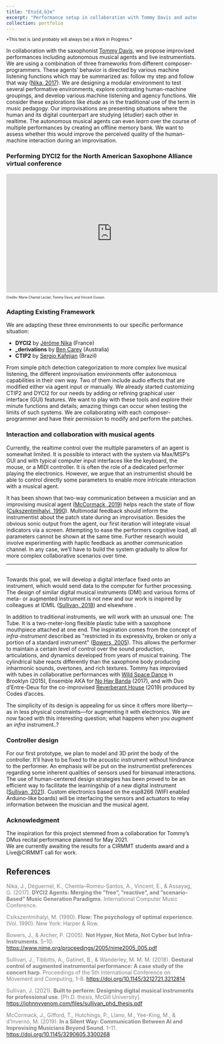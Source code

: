 ```yaml
---
title: "Etu{d,b}e"
excerpt: "Performance setup in collaboration with Tommy Davis and autonomous musical agents. <br/><img src=’/images/tube.jpeg’>"
collection: portfolio
---
```

<p style="font-size:80%;">*This text is (and probably will always be) a Work in Progress.*</p>

In collaboration with the saxophonist [Tommy Davis](http://www.tommysaxophone.com/), we propose improvised performances including autonomous musical agents and live instrumentists. We are using a combination of three frameworks from different composer-programmers.<!--[REMPLACER par une phrase clef qui résume les agents]--> These agents’ behavior is directed by various machine listening functions which may be summarized as: follow my step and follow that way (<a href="#nika2017">Nika, 2017</a>). We are designing a modular environment to test several performative environments, explore contrasting human-machine groupings, and develop various machine listening and agency functions. 
We consider these explorations like *étude* as in the traditional use of the term in music pedagogy. Our improvisations are presenting situations where the human and its digital counterpart are studying (étudier) each other in realtime. The autonomous musical agents can even *learn* over the course of multiple performances by creating an offline memory bank. We want to assess whether this would improve the perceived quality of the human-machine interaction during an improvisation.
<br>

### Performing DYCI2 for the North American Saxophone Alliance virtual conference

<div class="container">
    <iframe width="560" height="315" src="https://www.youtube.com/embed/oUbeL_lAhFU" title="DYCI2 improvisation" frameborder="0" allow="autoplay; clipboard-write; encrypted-media; gyroscope; picture-in-picture" allowfullscreen></iframe>
    <div class="overlay">
        <p style="font-size:60%;">Credits: Marie-Chantal Leclair, Tommy Davis, and Vincent Cusson</p>
    </div>
</div>

### Adapting Existing Framework
We are adapting these three environments to our specific performance situation:
* **DYCI2** by [Jérôme Nika](https://jeromenika.com/) (France)
* **_derivations** by [Ben Carey](https://bencarey.net/) (Australia)
* **CTIP2** by [Sergio Kafejian](https://musicabrasilis.com/composers/sergio-kafejian) (Brazil)

From simple pitch detection categorization to more complex live musical listening, the different improvisation environments offer autonomous capabilities in their own way. Two of them include audio effects that are modified either via agent input or manually. We already started customizing CTIP2 and DYCI2 for our needs by adding or refining graphical user interface (GUI) features. We want to play with these tools and explore their minute functions and details; amazing things can occur when testing the limits of such systems. We are collaborating with each composer-programmer and have their permission to modify and perform the patches. 

### Interaction and collaboration with musical agents
Currently, the realtime control over the multiple parameters of an agent is somewhat limited. 
It is possible to interact with the system via Max/MSP’s GUI and with typical computer input interfaces like the keyboard, the mouse, or a MIDI controller. It is often the role of a dedicated performer playing the electronics. However, we argue that an instrumentist should be able to control directly some parameters to enable more intricate interaction with a musical agent.

It has been shown that two-way communication between a musician and an improvising musical agent (<a href="#corma2019">McCormack, 2019</a>) helps reach the state of flow (<a href="#csiks2000">Csikszentmihalyi, 1990</a>). Multimodal feedback should inform the instrumentist about the patch state during an improvisation. Besides the obvious sonic output from the agent, our first iteration will integrate visual indicators via a screen. Attempting to ease the performers cognitive load<!-- [magnusson] -->, all parameters cannot be shown at the same time. Further research would involve experimenting with haptic feedback<!-- [hapticKeys] --> as another communication channel. In any case, we’ll have to build the system gradually to allow for more complex collaborative scenarios over time. 


---
<br>
Towards this goal, we will develop a digital interface fixed onto an instrument, which would send data to the computer for further processing. The design of similar digital musical instruments (DMI) and various forms of meta- or augmented instrument is not new and our work is inspired by colleagues at IDMIL <!-- [EDU] --> (<a href="#sulli2018">Sullivan, 2018</a>) and elsewhere <!-- [andrewMcPherson] -->.

In addition to traditional instruments, we will work with an unusual one: The Tube. It is a two-meter-long flexible plastic tube with a saxophone mouthpiece attached at one end. The inspiration comes from the concept of *infra-instrument* described as "restricted in its expressivity, broken or only a portion of a standard instrument" (<a href="#bow2005">Bowers, 2005</a>). This allows the performer to maintain a certain level of control over the sound production, articulations, and dynamics developed from years of musical training. The cylindrical tube reacts differently than the saxophone body producing inharmonic sounds, overtones, and rich textures. 
Tommy has improvised with tubes in collaborative performances with [Wild Space Dance](https://www.youtube.com/watch?v=G0XABGUDFfA) in Brooklyn (2015), Ensemble AKA for [No Hay Banda](https://www.youtube.com/watch?v=9rotwgh_ZTE) (2017), and with Duo d’Entre-Deux for the co-improvised [Reverberant House](https://www.youtube.com/watch?v=Ho4u9VrFzlE) (2019) produced by Codes d’accès.

The simplicity of its design is appealing for us since it offers more liberty—as in less physical constraints<!-- [magnusson] -->—for augmenting it with electronics. We are now faced with this interesting question; what happens when you *augment* an *infra* instrument..?

### Controller design
For our first prototype, we plan to model and 3D print the body of the controller. It’ll have to be fixed to the acoustic instrument without hindrance to the performer. An emphasis will be put on the instrumentist preferences regarding some inherent qualities of sensors used for bimanual interactions. The use of human-centered design strategies has been proved to be an efficient way to facilitate the learningship of a new digital instrument (<a href="#sulli2021">Sullivan, 2021</a>). 
Custom electronics based on the esp8266 (WIFI enabled Arduino-like boards) will be interfacing the sensors and actuators to relay information between the musician and the musical agent. <!-- [image3Dmodel] -->


### Acknowledgment
The inspiration for this project stemmed from a collaboration for Tommy’s DMus recital performance planned for May 2021.<br>
We are currently awaiting the results for a CIRMMT students award and a Live@CIRMMT call for work.


## References

<a style="color:grey; text-align: left" name="nika2017">Nika, J., Déguernel, K., Chemla–Romeu-Santos, A., Vincent, E., & Assayag, G. (2017). <b>DYCI2 Agents: Merging the ”free”, ”reactive”, and ”scenario-Based” Music Generation Paradigms</b>. International Computer Music Conference.</a>

<a style="color:grey; text-align: left" name="csiks1990"> Csikszentmihalyi, M. (1990). <b>Flow: The psychology of optimal experience</b>. (Vol. 1990). New York: Harper & Row.</a>

<a style="color:grey; text-align: left" name="bow2005">Bowers, J., & Archer, P. (2005). <b>Not Hyper, Not Meta, Not Cyber but Infra-Instruments</b>. 5–10. https://www.nime.org/proceedings/2005/nime2005_005.pdf</a>

<a style="color:grey; text-align: left" name="sulli2018">Sullivan, J., Tibbitts, A., Gatinet, B., & Wanderley, M. M. M. (2018). <b>Gestural control of augmented instrumental performance: A case study of the concert harp</b>. Proceedings of the 5th International Conference on Movement and Computing, 1–8. https://doi.org/10.1145/3212721.3212814</a>

<a style="color:grey; text-align: left" name="sulli2021">Sullivan, J. (2021). <b>Built to perform: Designing digital musical instruments for professional use</b>. [Ph.D. thesis, McGill University]. https://johnnyvenom.com/files/sullivan_phd_thesis.pdf</a>

<a style="color:grey; text-align: left" name="corma2019">McCormack, J., Gifford, T., Hutchings, P., Llano, M., Yee-King, M., & d’Inverno, M. (2019). <b>In a Silent Way: Communication Between AI and Improvising Musicians Beyond Sound</b>. 1–11. <a href="https://doi.org/10.1145/3290605.3300268" target="_blank" rel="noopener noreferrer">https://doi.org/10.1145/3290605.3300268</a></a>
